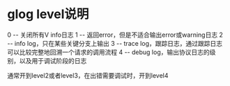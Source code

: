 # glog level说明

0 -- 关闭所有V info日志
1 -- 返回error，但是不适合输出error或warning日志
2 -- info log，只在某些关键分支上输出
3 -- trace log，跟踪日志，通过跟踪日志可以比较完整地回溯一个请求的调用流程
4 -- debug log，输出协议日志的级别，以及用于调试阶段的日志

通常开到level2或者level3，在出错需要调试时，开到level4
